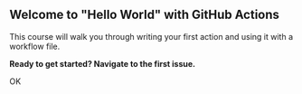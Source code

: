 ## Welcome to "Hello World" with GitHub Actions

This course will walk you through writing your first action and using it with a workflow file. 

**Ready to get started? Navigate to the first issue.**

OK